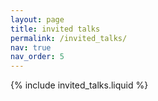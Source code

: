 ```yaml
---
layout: page
title: invited talks
permalink: /invited_talks/
nav: true
nav_order: 5
---
```


{% include invited_talks.liquid %}
